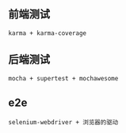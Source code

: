 ## 前端测试
```
karma + karma-coverage
```
## 后端测试
```
mocha + supertest + mochawesome
```
## e2e
```
selenium-webdriver + 浏览器的驱动
```
